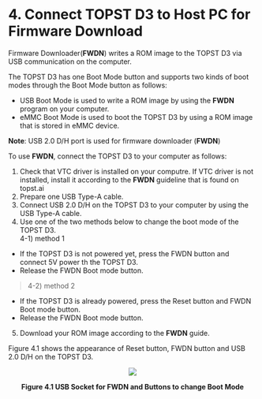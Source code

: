 # 4. Connect TOPST D3 to Host PC for Firmware Download



Firmware Downloader(**FWDN**) writes a ROM image to the TOPST D3 via USB communication on the computer.  

The TOPST D3 has one Boot Mode button and supports two kinds of boot modes through the Boot Mode button as follows:
- USB Boot Mode is used to write a ROM image by using the **FWDN** program on your computer.
- eMMC Boot Mode is used to boot the TOPST D3 by using a ROM image that is stored in eMMC device.

**Note**: USB 2.0 D/H port is used for firmware downloader (**FWDN**)  

To use **FWDN**, connect the TOPST D3 to your computer as follows:
1.  Check that VTC driver is installed on your computre. If VTC driver is not installed, install it according to the **FWDN** guideline that is found on topst.ai
2.  Prepare one USB Type-A cable.
3.	 Connect USB 2.0 D/H on the TOPST D3 to your computer by using the USB Type-A cable.
4.	 Use one of the two methods below to change the boot mode of the TOPST D3.<br/>
4-1) method 1
- If the TOPST D3 is not powered yet, press the FWDN button and connect 5V power th the TOPST D3.
- Release the FWDN Boot mode button.
>  4-2) method 2
- If the TOPST D3 is already powered, press the Reset button and FWDN Boot mode button.
- Release the FWDN Boot mode button.
5.  Download your ROM image according to the **FWDN** guide.

Figure 4.1 shows the appearance of Reset button, FWDN button and USB 2.0 D/H on the TOPST D3.  
<p align="center"><img src="https://github.com/Topst-Dev/Documentation/assets/161264431/c3815afe-a366-410f-8c62-d3b9f4d4494e"></p>
<p align="center"><strong>Figure 4.1 USB Socket for FWDN and Buttons to change Boot Mode</strong></p>

